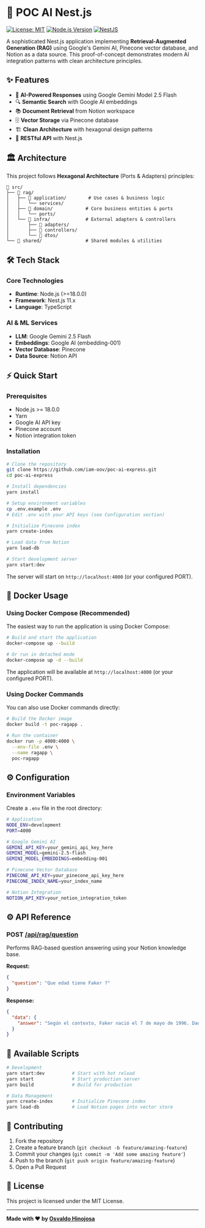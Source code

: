 # 🚛 POC AI Nest.js

[![License: MIT](https://img.shields.io/badge/License-MIT-yellow.svg)](https://opensource.org/licenses/MIT)
[![Node.js Version](https://img.shields.io/badge/node-%3E%3D18.0.0-brightgreen.svg)](https://nodejs.org/)
[![NestJS](https://img.shields.io/badge/nestjs-%5E11.0.0-red.svg)](https://nestjs.com/)

A sophisticated Nest.js application implementing **Retrieval-Augmented Generation (RAG)** using Google's Gemini AI, Pinecone vector database, and Notion as a data source. This proof-of-concept demonstrates modern AI integration patterns with clean architecture principles.

## ✨ Features

- 🤖 **AI-Powered Responses** using Google Gemini Model 2.5 Flash
- 🔍 **Semantic Search** with Google AI embeddings
- 📚 **Document Retrieval** from Notion workspace
- 🗄️ **Vector Storage** via Pinecone database
- 🏗️ **Clean Architecture** with hexagonal design patterns
- 🚀 **RESTful API** with Nest.js

## 🏛️ Architecture

This project follows **Hexagonal Architecture** (Ports & Adapters) principles:

```
📁 src/
├── 📁 rag/
│   ├── 📁 application/        # Use cases & business logic
│   │   └── services/
│   ├── 📁 domain/            # Core business entities & ports
│   │   └── ports/
│   └── 📁 infra/             # External adapters & controllers
│       ├── 📁 adapters/
│       ├── 📁 controllers/
│       └── 📁 dtos/
└── 📁 shared/                # Shared modules & utilities
```

## 🛠️ Tech Stack

### Core Technologies

- **Runtime**: Node.js (>=18.0.0)
- **Framework**: Nest.js 11.x
- **Language**: TypeScript

### AI & ML Services

- **LLM**: Google Gemini 2.5 Flash
- **Embeddings**: Google AI (embedding-001)
- **Vector Database**: Pinecone
- **Data Source**: Notion API

## ⚡ Quick Start

### Prerequisites

- Node.js >= 18.0.0
- Yarn
- Google AI API key
- Pinecone account
- Notion integration token

### Installation

```bash
# Clone the repository
git clone https://github.com/iam-oov/poc-ai-express.git
cd poc-ai-express

# Install dependencies
yarn install

# Setup environment variables
cp .env.example .env
# Edit .env with your API keys (see Configuration section)

# Initialize Pinecone index
yarn create-index

# Load data from Notion
yarn load-db

# Start development server
yarn start:dev
```

The server will start on `http://localhost:4000` (or your configured PORT).

## 🐳 Docker Usage

### Using Docker Compose (Recommended)

The easiest way to run the application is using Docker Compose:

```bash
# Build and start the application
docker-compose up --build

# Or run in detached mode
docker-compose up -d --build
```

The application will be available at `http://localhost:4000` (or your configured PORT).

### Using Docker Commands

You can also use Docker commands directly:

```bash
# Build the Docker image
docker build -t poc-ragapp .

# Run the container
docker run -p 4000:4000 \
  --env-file .env \
  --name ragapp \
  poc-ragapp
```

## ⚙️ Configuration

### Environment Variables

Create a `.env` file in the root directory:

```bash
# Application
NODE_ENV=development
PORT=4000

# Google Gemini AI
GEMINI_API_KEY=your_gemini_api_key_here
GEMINI_MODEL=gemini-2.5-flash
GEMINI_MODEL_EMBEDDINGS=embedding-001

# Pinecone Vector Database
PINECONE_API_KEY=your_pinecone_api_key_here
PINECONE_INDEX_NAME=your_index_name

# Notion Integration
NOTION_API_KEY=your_notion_integration_token
```

## ⚙️ API Reference

### POST [/api/rag/question](http://localhost:4000/api/rag/question)

Performs RAG-based question answering using your Notion knowledge base.

**Request:**

```json
{
  "question": "Que edad tiene Faker ?"
}
```

**Response:**

```json
{
  "data": {
    "answer": "Según el contexto, Faker nació el 7 de mayo de 1996. Dado que el texto menciona que ganó el Campeonato Mundial en 2024, podemos inferir que la \"actualidad\" del texto es 2024.\n\nPor lo tanto, en 2024, Faker tiene **28 años**."
  }
}
```

## 📁 Available Scripts

```bash
# Development
yarn start:dev          # Start with hot reload
yarn start              # Start production server
yarn build              # Build for production

# Data Management
yarn create-index       # Initialize Pinecone index
yarn load-db            # Load Notion pages into vector store
```

## 🤝 Contributing

1. Fork the repository
2. Create a feature branch (`git checkout -b feature/amazing-feature`)
3. Commit your changes (`git commit -m 'Add some amazing feature'`)
4. Push to the branch (`git push origin feature/amazing-feature`)
5. Open a Pull Request

## 📄 License

This project is licensed under the MIT License.

---

**Made with ❤️ by [Osvaldo Hinojosa](mailto:osvaldo.javier14@gmail.com)**
